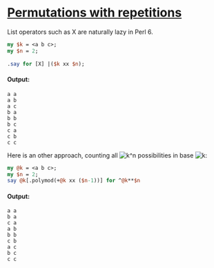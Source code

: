 [1]: http://rosettacode.org/wiki/Permutations_with_repetitions

# [Permutations with repetitions][1]

List operators such as X are naturally lazy in Perl 6.

```perl
my $k = <a b c>;
my $n = 2;
 
.say for [X] |($k xx $n);
```

#### Output:
```
a a
a b
a c
b a
b b
b c
c a
c b
c c
```


Here is an other approach, counting all <img class="mwe-math-fallback-image-inline tex" alt="k^n" src="http://rosettacode.org/mw/images/math/e/d/8/ed8ff3c12ebeab3386882a618c78afb8.png"/> possibilities in base <img class="mwe-math-fallback-image-inline tex" alt="k" src="http://rosettacode.org/mw/images/math/8/c/e/8ce4b16b22b58894aa86c421e8759df3.png"/>:

```perl
my @k = <a b c>;
my $n = 2;
say @k[.polymod(+@k xx ($n-1))] for ^@k**$n
```

#### Output:
```
a a
b a
c a
a b
b b
c b
a c
b c
c c
```